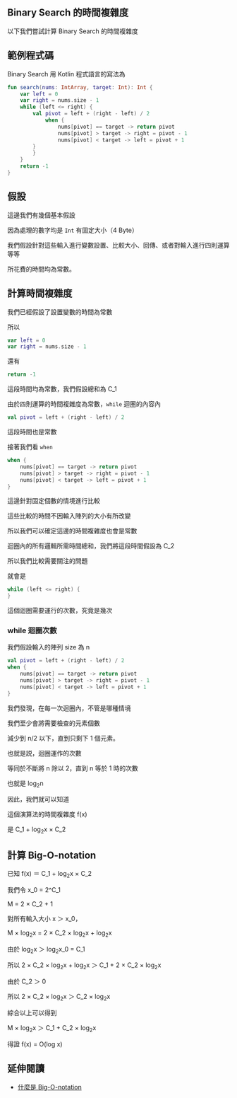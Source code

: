 ## Binary Search 的時間複雜度

以下我們嘗試計算 Binary Search 的時間複雜度

## 範例程式碼

Binary Search 用 Kotlin 程式語言的寫法為

```kotlin
fun search(nums: IntArray, target: Int): Int {
    var left = 0
    var right = nums.size - 1
    while (left <= right) {
        val pivot = left + (right - left) / 2
            when {
                nums[pivot] == target -> return pivot
                nums[pivot] > target -> right = pivot - 1
                nums[pivot] < target -> left = pivot + 1
	    }
        }
    }
    return -1
}
```

## 假設

這邊我們有幾個基本假設

因為處理的數字均是 `Int` 有固定大小（4 Byte）

我們假設針對這些輸入進行變數設置、比較大小、回傳、或者對輸入進行四則運算等等

所花費的時間均為常數。

## 計算時間複雜度

我們已經假設了設置變數的時間為常數

所以

```kotlin
var left = 0
var right = nums.size - 1
```

還有

```kotlin
return -1
```

這段時間均為常數，我們假設總和為 C_1

由於四則運算的時間複雜度為常數，`while` 迴圈的內容內

```kotlin
val pivot = left + (right - left) / 2
```

這段時間也是常數

接著我們看 `when`

```kotlin
when {
    nums[pivot] == target -> return pivot
    nums[pivot] > target -> right = pivot - 1
    nums[pivot] < target -> left = pivot + 1
}
```

這邊針對固定個數的情境進行比較

這些比較的時間不因輸入陣列的大小有所改變

所以我們可以確定這邊的時間複雜度也會是常數

迴圈內的所有邏輯所需時間總和，我們將這段時間假設為 C_2

所以我們比較需要關注的問題

就會是

```kotlin
while (left <= right) {
}
```

這個迴圈需要運行的次數，究竟是幾次

### while 迴圈次數

我們假設輸入的陣列 size 為 n

```kotlin
val pivot = left + (right - left) / 2
when {
    nums[pivot] == target -> return pivot
    nums[pivot] > target -> right = pivot - 1
    nums[pivot] < target -> left = pivot + 1
}
```

我們發現，在每一次迴圈內，不管是哪種情境

我們至少會將需要檢查的元素個數

減少到 n/2 以下，直到只剩下 1 個元素。

也就是説，迴圈運作的次數

等同於不斷將 n 除以 2，直到 n 等於 1 時的次數

也就是 log<sub>2</sub>n

因此，我們就可以知道

這個演算法的時間複雜度 f(x) 

是 C_1 + log<sub>2</sub>x × C_2


## 計算 Big-O-notation

已知 f(x) ＝ C_1 + log<sub>2</sub>x × C_2

我們令 x_0 = 2^C_1

M = 2 × C_2 + 1

對所有輸入大小 x ＞ x_0，

M × log<sub>2</sub>x = 2 × C_2 × log<sub>2</sub>x + log<sub>2</sub>x

由於 log<sub>2</sub>x ＞ log<sub>2</sub>x_0 = C_1

所以 2 × C_2 × log<sub>2</sub>x + log<sub>2</sub>x ＞ C_1 + 2 × C_2 × log<sub>2</sub>x

由於 C_2 ＞ 0

所以 2 × C_2 × log<sub>2</sub>x ＞ C_2 × log<sub>2</sub>x

綜合以上可以得到

M × log<sub>2</sub>x ＞ C_1 + C_2 × log<sub>2</sub>x

得證 f(x) = O(log x)

## 延伸閱讀

- [什麼是 Big-O-notation](what-is-big-o.md)
